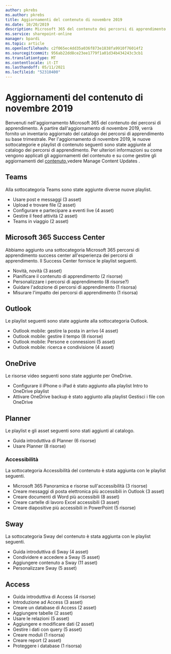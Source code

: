 ```yaml
---
author: pkrebs
ms.author: pkrebs
title: Aggiornamenti del contenuto di novembre 2019
ms.date: 10/20/2019
description: Microsoft 365 del contenuto dei percorsi di apprendimento
ms.service: sharepoint-online
manager: bpardi
ms.topic: article
ms.openlocfilehash: c2f065ec4dd35a036f873e1838fa9910f76014f2
ms.sourcegitcommit: 956ab22dd8ce23ee1779f1a01d34b434243c3cb1
ms.translationtype: MT
ms.contentlocale: it-IT
ms.lasthandoff: 05/11/2021
ms.locfileid: "52310400"
---
```

# <a name="november-2019-content-updates"></a>Aggiornamenti del contenuto di novembre 2019
Benvenuti nell'aggiornamento Microsoft 365 del contenuto dei percorsi di apprendimento. A partire dall'aggiornamento di novembre 2019, verrà fornito un inventario aggiornato del catalogo dei percorsi di apprendimento su base trimestrale. Per l'aggiornamento di novembre 2019, le nuove sottocategorie e playlist di contenuto seguenti sono state aggiunte al catalogo dei percorsi di apprendimento. Per ulteriori informazioni su come vengono applicati gli aggiornamenti del contenuto e su come gestire gli aggiornamenti del [contenuto,](custom_contentupdatesmanage.md)vedere Manage Content Updates .    

## <a name="teams"></a>Teams
Alla sottocategoria Teams sono state aggiunte diverse nuove playlist.
- Usare post e messaggi (3 asset)
- Upload e trovare file (2 asset)
- Configurare e partecipare a eventi live (4 asset)
- Gestire il feed attività (2 asset)
- Teams in viaggio (2 asset)

## <a name="microsoft-365-success-center"></a>Microsoft 365 Success Center
Abbiamo aggiunto una sottocategoria Microsoft 365 percorsi di apprendimento success center all'esperienza dei percorsi di apprendimento. Il Success Center fornisce le playlist seguenti.
- Novità, novità (3 asset)
- Pianificare il contenuto di apprendimento (2 risorse)
- Personalizzare i percorsi di apprendimento (8 risorse?)
- Guidare l'adozione di percorsi di apprendimento (1 risorsa)
- Misurare l'impatto dei percorsi di apprendimento (1 risorsa)

## <a name="outlook"></a>Outlook
Le playlist seguenti sono state aggiunte alla sottocategoria Outlook. 
- Outlook mobile: gestire la posta in arrivo (4 asset)
- Outlook mobile: gestire il tempo (8 risorse)
- Outlook mobile: Persone e connessioni (5 asset)
- Outlook mobile: ricerca e condivisione (4 asset)

## <a name="onedrive"></a>OneDrive
Le risorse video seguenti sono state aggiunte per OneDrive. 
- Configurare il iPhone o iPad è stato aggiunto alla playlist Intro to OneDrive playlist
- Attivare OneDrive backup è stato aggiunto alla playlist Gestisci i file con OneDrive

## <a name="planner"></a>Planner
Le playlist e gli asset seguenti sono stati aggiunti al catalogo.  
- Guida introduttiva di Planner (6 risorse)
- Usare Planner (8 risorse)

### <a name="accessibility"></a>Accessibilità
La sottocategoria Accessibilità del contenuto è stata aggiunta con le playlist seguenti. 
- Microsoft 365 Panoramica e risorse sull'accessibilità (3 risorse)
- Creare messaggi di posta elettronica più accessibili in Outlook (3 asset)
- Creare documenti di Word più accessibili (8 asset)
- Creare cartelle di lavoro Excel accessibili (3 asset)
- Creare diapositive più accessibili in PowerPoint (5 risorse)

## <a name="sway"></a>Sway
La sottocategoria Sway del contenuto è stata aggiunta con le playlist seguenti. 
- Guida introduttiva di Sway (4 asset)
- Condividere e accedere a Sway (5 asset)
- Aggiungere contenuto a Sway (11 asset)
- Personalizzare Sway (5 asset)

## <a name="access"></a>Access
- Guida introduttiva di Access (4 risorse)
- Introduzione ad Access (3 asset)
- Creare un database di Access (2 asset)
- Aggiungere tabelle (2 asset)
- Usare le relazioni (5 asset)
- Aggiungere e modificare dati (2 asset)
- Gestire i dati con query (5 asset)
- Creare moduli (1 risorsa)
- Creare report (2 asset)
- Proteggere i database (1 risorsa)

